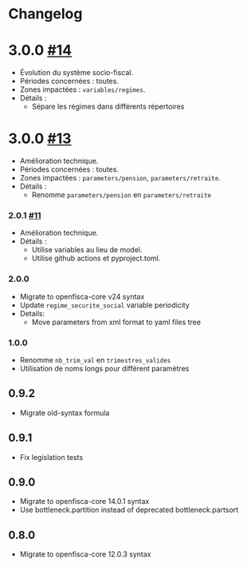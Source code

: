 # Changelog

# 3.0.0 [#14](https://github.com/openfisca/openfisca-tunisia-pension/pull/14)

* Évolution du système socio-fiscal.
* Périodes concernées : toutes.
* Zones impactées : `variables/regimes`.
* Détails :
  - Sépare les régimes dans différents répertoires

# 3.0.0 [#13](https://github.com/openfisca/openfisca-tunisia-pension/pull/13)

* Amélioration technique.
* Périodes concernées : toutes.
* Zones impactées : `parameters/pension`, `parameters/retraite`.
* Détails :
  - Renomme `parameters/pension` en  `parameters/retraite`

### 2.0.1 [#11](https://github.com/openfisca/openfisca-tunisia-pension/pull/11)

* Amélioration technique.
* Détails :
  - Utilise variables au lieu de model.
  - Utilise github actions et pyproject.toml.

### 2.0.0

* Migrate to openfisca-core v24 syntax
* Update `regime_securite_social` variable periodicity
* Details:
    * Move parameters from xml format to yaml files tree

### 1.0.0
* Renomme `nb_trim_val` en `trimestres_valides`
* Utilisation de noms longs pour différent paramètres

## 0.9.2
* Migrate old-syntax formula

## 0.9.1
* Fix legislation tests

## 0.9.0
* Migrate to openfisca-core 14.0.1 syntax
* Use bottleneck.partition instead of deprecated bottleneck.partsort

## 0.8.0
* Migrate to openfisca-core 12.0.3 syntax
